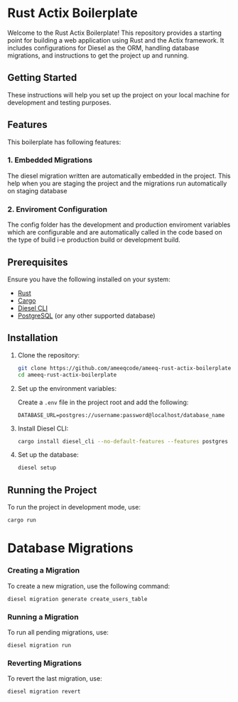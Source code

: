# Rust Actix Boilerplate

Welcome to the Rust Actix Boilerplate! This repository provides a starting point for building a web application using Rust and the Actix framework. It includes configurations for Diesel as the ORM, handling database migrations, and instructions to get the project up and running.

## Getting Started

These instructions will help you set up the project on your local machine for development and testing purposes.

## Features

This boilerplate has following features:

### 1. Embedded Migrations

The diesel migration written are automatically embedded in the project. This help when you are staging the project and the migrations run automatically on staging database

### 2. Enviroment Configuration

The config folder has the development and production enviroment variables which are configurable and are automatically called in the code based on the type of build i-e production build or development build.

## Prerequisites

Ensure you have the following installed on your system:

- [Rust](https://www.rust-lang.org/tools/install)
- [Cargo](https://doc.rust-lang.org/cargo/getting-started/installation.html)
- [Diesel CLI](https://diesel.rs/guides/getting-started/)
- [PostgreSQL](https://www.postgresql.org/download/) (or any other supported database)

## Installation

1. Clone the repository:

   ```sh
   git clone https://github.com/ameeqcode/ameeq-rust-actix-boilerplate.git
   cd ameeq-rust-actix-boilerplate
   ```

2. Set up the environment variables:

   Create a `.env` file in the project root and add the following:

   ```env
   DATABASE_URL=postgres://username:password@localhost/database_name
   ```

3. Install Diesel CLI:

   ```sh
   cargo install diesel_cli --no-default-features --features postgres
   ```

4. Set up the database:

   ```sh
   diesel setup
   ```

## Running the Project

To run the project in development mode, use:

    cargo run

# Database Migrations

### Creating a Migration

To create a new migration, use the following command:

    diesel migration generate create_users_table
    
### Running a Migration

To run all pending migrations, use:

    diesel migration run
    
### Reverting Migrations

To revert the last migration, use:

    diesel migration revert
    
